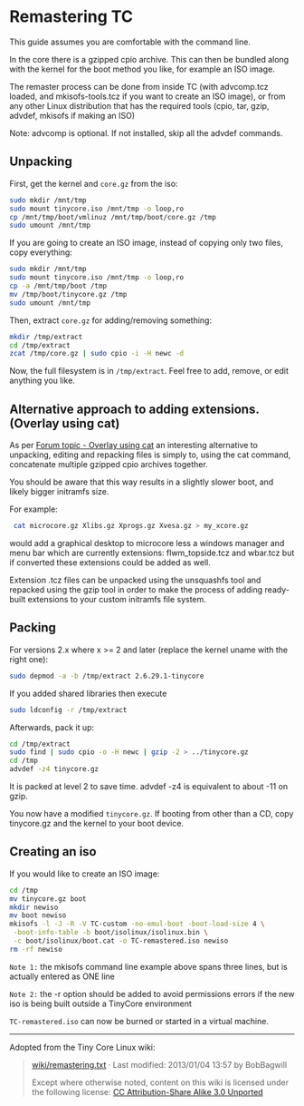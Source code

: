 # Remastering TC

This guide assumes you are comfortable with the command line.

In the core there is a gzipped cpio archive. This can then be bundled along with the kernel for the boot method you like, for example an ISO image.

The remaster process can be done from inside TC (with advcomp.tcz loaded, and mkisofs-tools.tcz if you want to create an ISO image), or from any other Linux distribution that has the required tools (cpio, tar, gzip, advdef, mkisofs if making an ISO)

Note: advcomp is optional.  If not installed, skip all the advdef commands.

## Unpacking

First, get the kernel and `core.gz` from the iso:

``` sh
sudo mkdir /mnt/tmp
sudo mount tinycore.iso /mnt/tmp -o loop,ro
cp /mnt/tmp/boot/vmlinuz /mnt/tmp/boot/core.gz /tmp
sudo umount /mnt/tmp
```

If you are going to create an ISO image, instead of copying only two files, copy everything:

``` sh
sudo mkdir /mnt/tmp
sudo mount tinycore.iso /mnt/tmp -o loop,ro
cp -a /mnt/tmp/boot /tmp
mv /tmp/boot/tinycore.gz /tmp
sudo umount /mnt/tmp
```

Then, extract `core.gz` for adding/removing something:

``` sh
mkdir /tmp/extract
cd /tmp/extract
zcat /tmp/core.gz | sudo cpio -i -H newc -d
```

Now, the full filesystem is in `/tmp/extract`. Feel free to add, remove, or edit anything you like.

## Alternative approach to adding extensions. (Overlay using cat)

As per [Forum topic - Overlay using cat](http://forum.tinycorelinux.net/index.php?topic=8437.0) an interesting alternative to unpacking, editing and repacking files is simply to, using the cat command, concatenate multiple gzipped cpio archives together.

You should be aware that this way results in a slightly slower boot, and likely bigger initramfs size.

For example:

``` sh
 cat microcore.gz Xlibs.gz Xprogs.gz Xvesa.gz > my_xcore.gz
```

would add a graphical desktop to microcore less a windows manager and menu bar which are currently extensions: flwm_topside.tcz and wbar.tcz but if converted these extensions could be added as well.

Extension .tcz files can be unpacked using the unsquashfs tool and repacked using the gzip tool in order to make the process of adding ready-built extensions to your custom initramfs file system.

## Packing

For versions 2.x where x >= 2 and later (replace the kernel uname with the right one):

```  sh
sudo depmod -a -b /tmp/extract 2.6.29.1-tinycore
```

If you added shared libraries then execute

``` sh
sudo ldconfig -r /tmp/extract
```

Afterwards, pack it up:

``` sh
cd /tmp/extract
sudo find | sudo cpio -o -H newc | gzip -2 > ../tinycore.gz
cd /tmp
advdef -z4 tinycore.gz
```

It is packed at level 2 to save time. advdef -z4 is equivalent to about -11 on gzip.

You now have a modified `tinycore.gz`. If booting from other than a CD, copy tinycore.gz and the kernel to your boot device.

## Creating an iso

If you would like to create an ISO image:

``` sh
cd /tmp
mv tinycore.gz boot
mkdir newiso
mv boot newiso
mkisofs -l -J -R -V TC-custom -no-emul-boot -boot-load-size 4 \
 -boot-info-table -b boot/isolinux/isolinux.bin \
 -c boot/isolinux/boot.cat -o TC-remastered.iso newiso
rm -rf newiso
```

`Note 1:` the mkisofs command line example above spans three lines, but is actually entered as ONE line

`Note 2:` the -r option should be added to avoid permissions errors if the new iso is being built outside a TinyCore environment

`TC-remastered.iso` can now be burned or started in a virtual machine.

---

Adopted from the Tiny Core Linux wiki:
> [wiki/remastering.txt](https://wiki.tinycorelinux.net/doku.php?id=wiki:remastering) · Last modified: 2013/01/04 13:57 by BobBagwill
>
> Except where otherwise noted, content on this wiki is licensed under the following license: [CC Attribution-Share Alike 3.0 Unported](http://creativecommons.org/licenses/by-sa/3.0/)
